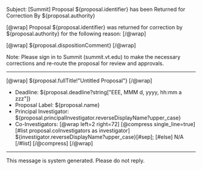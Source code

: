 Subject: [Summit] Proposal ${proposal.identifier} has been Returned for Correction By ${proposal.authority}

[@wrap]
Proposal ${proposal.identifier} was returned for correction by ${proposal.authority} for the following reason:
[/@wrap]

[@wrap]
${proposal.dispositionComment}
[/@wrap]

Note: Please sign in to Summit (summit.vt.edu) to make the necessary corrections and re-route the proposal for review and approvals.

------------------------------------------------------------------------
[@wrap]
${proposal.fullTitle!"Untitled Proposal"}
[/@wrap]

* Deadline:
  ${proposal.deadline?string["EEE, MMM d, yyyy, hh:mm a zzz"]}
* Proposal Label:
  ${proposal.name}
* Principal Investigator:
  ${proposal.principalInvestigator.reverseDisplayName?upper_case}
* Co-Investigators:
  [@wrap left=2 right=72]
  [@compress single_line=true]
  [#list proposal.coInvestigators as investigator]
  ${investigator.reverseDisplayName?upper_case}[#sep];
  [#else] N/A
  [/#list]
  [/@compress]
  [/@wrap]

------------------------------------------------------------------------
This message is system generated.
Please do not reply.

